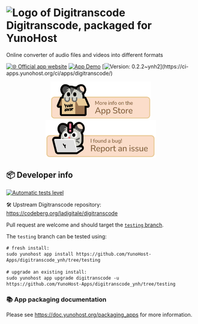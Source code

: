 <!--
N.B.: This README was automatically generated by <https://github.com/YunoHost/apps_tools/blob/main/readme_generator>
It shall NOT be edited by hand.
-->

<h1>
  <img src="https://raw.githubusercontent.com/YunoHost/apps/main/logos/digitranscode.png" width="32px" alt="Logo of Digitranscode">
  Digitranscode, packaged for YunoHost
</h1>

Online converter of audio files and videos into different formats

[![🌐 Official app website](https://img.shields.io/badge/Official_app_website-darkgreen?style=for-the-badge)](https://ladigitale.dev/)
[![App Demo](https://img.shields.io/badge/App_Demo-blue?style=for-the-badge)](https://ladigitale.dev/digitranscode/)
[![Version: 0.2.2~ynh2](https://img.shields.io/badge/Version-0.2.2~ynh2-rgba(0,150,0,1)?style=for-the-badge)](https://ci-apps.yunohost.org/ci/apps/digitranscode/)

<div align="center">
<a href="https://apps.yunohost.org/app/digitranscode"><img height="100px" src="https://github.com/YunoHost/yunohost-artwork/raw/refs/heads/main/badges/neopossum-badges/badge_more_info_on_the_appstore.svg"/></a>
<a href="https://github.com/YunoHost-Apps/digitranscode_ynh/issues"><img height="100px" src="https://github.com/YunoHost/yunohost-artwork/raw/refs/heads/main/badges/neopossum-badges/badge_report_an_issue.svg"/></a>
</div>

## 📦 Developer info

[![Automatic tests level](https://apps.yunohost.org/badge/cilevel/digitranscode)](https://ci-apps.yunohost.org/ci/apps/digitranscode/)

🛠️ Upstream Digitranscode repository: <https://codeberg.org/ladigitale/digitranscode>

Pull request are welcome and should target the [`testing` branch](https://github.com/YunoHost-Apps/digitranscode_ynh/tree/testing).

The `testing` branch can be tested using:
```
# fresh install:
sudo yunohost app install https://github.com/YunoHost-Apps/digitranscode_ynh/tree/testing

# upgrade an existing install:
sudo yunohost app upgrade digitranscode -u https://github.com/YunoHost-Apps/digitranscode_ynh/tree/testing
```

### 📚 App packaging documentation

Please see <https://doc.yunohost.org/packaging_apps> for more information.